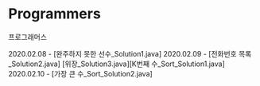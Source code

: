 # Programmers
프로그래머스

2020.02.08 - [완주하지 못한 선수_Solution1.java]
2020.02.09 - [전화번호 목록_Solution2.java] [위장_Solution3.java][K번째 수_Sort_Solution1.java]
2020.02.10 - [가장 큰 수_Sort_Solution2.java]